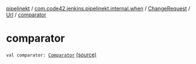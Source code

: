 [pipelinekt](../../../index.md) / [com.code42.jenkins.pipelinekt.internal.when](../../index.md) / [ChangeRequest](../index.md) / [Url](index.md) / [comparator](./comparator.md)

# comparator

`val comparator: `[`Comparator`](../../../com.code42.jenkins.pipelinekt.core/-comparator/index.md) [(source)](https://github.com/code42/pipelinekt/tree/master/internal/src/main/kotlin/com/code42/jenkins/pipelinekt/internal/when/ChangeRequest.kt#L29)